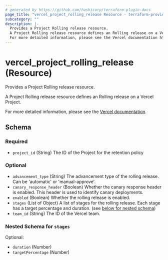 ```yaml
---
# generated by https://github.com/hashicorp/terraform-plugin-docs
page_title: "vercel_project_rolling_release Resource - terraform-provider-vercel"
subcategory: ""
description: |-
  Provides a Project Rolling release resource.
  A Project Rolling release resource defines an Rolling release on a Vercel Project.
  For more detailed information, please see the Vercel documentation https://vercel.com/docs/rolling-releases.
---
```


# vercel_project_rolling_release (Resource)

Provides a Project Rolling release resource.

A Project Rolling release resource defines an Rolling release on a Vercel Project.

For more detailed information, please see the [Vercel documentation](https://vercel.com/docs/rolling-releases).



<!-- schema generated by tfplugindocs -->
## Schema

### Required

- `project_id` (String) The ID of the Project for the retention policy

### Optional

- `advancement_type` (String) The advancement type of the rolling release. Can be 'automatic' or 'manual-approve'.
- `canary_response_header` (Boolean) Whether the canary response header is enabled. This header is used to identify canary deployments.
- `enabled` (Boolean) Whether the rolling release is enabled.
- `stages` (List of Object) A list of stages for the rolling release. Each stage has a target percentage and duration. (see [below for nested schema](#nestedatt--stages))
- `team_id` (String) The ID of the Vercel team.

<a id="nestedatt--stages"></a>
### Nested Schema for `stages`

Optional:

- `duration` (Number)
- `targetPercentage` (Number)

